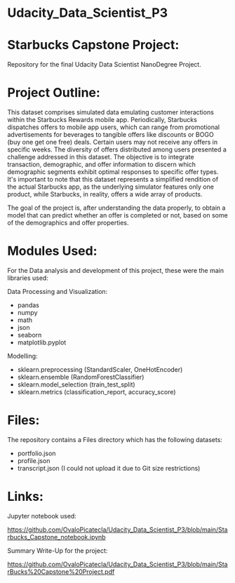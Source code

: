 # Udacity_Data_Scientist_P3

# Starbucks Capstone Project:
Repository for the final Udacity Data Scientist NanoDegree Project.

# Project Outline:

This dataset comprises simulated data emulating customer interactions within the Starbucks Rewards mobile app. Periodically, Starbucks dispatches offers to mobile app users, which can range from promotional advertisements for beverages to tangible offers like discounts or BOGO (buy one get one free) deals. Certain users may not receive any offers in specific weeks. The diversity of offers distributed among users presented a challenge addressed in this dataset. 
The objective is to integrate transaction, demographic, and offer information to discern which demographic segments exhibit optimal responses to specific offer types.
It's important to note that this dataset represents a simplified rendition of the actual Starbucks app, as the underlying simulator features only one product, while Starbucks, in reality, offers a wide array of products.

The goal of the project is, after understanding the data properly, to obtain a model that can predict whether an offer is completed or not, based on some of the demographics and offer properties.


# Modules Used:

For the Data analysis and development of this project, these were the main libraries used:

Data Processing and Visualization:
  - pandas 
  - numpy 
  - math
  - json
  - seaborn 
  - matplotlib.pyplot
    
Modelling:

  - sklearn.preprocessing  (StandardScaler, OneHotEncoder)
  - sklearn.ensemble (RandomForestClassifier)
  - sklearn.model_selection (train_test_split)
  - sklearn.metrics  (classification_report, accuracy_score)

# Files:

The repository contains a Files directory which has the following datasets:

  - portfolio.json
  - profile.json
  - transcript.json (I could not upload it due to Git size restrictions)


# Links:
  Jupyter notebook used:
  
https://github.com/OvaloPicatecla/Udacity_Data_Scientist_P3/blob/main/Starbucks_Capstone_notebook.ipynb

  Summary Write-Up for the project:
  
https://github.com/OvaloPicatecla/Udacity_Data_Scientist_P3/blob/main/StarBucks%20Capstone%20Project.pdf

